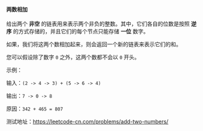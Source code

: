 #### 两数相加

给出两个 **非空** 的链表用来表示两个非负的整数。其中，它们各自的位数是按照 **逆序** 的方式存储的，并且它们的每个节点只能存储 **一位** 数字。

如果，我们将这两个数相加起来，则会返回一个新的链表来表示它们的和。

您可以假设除了数字 `0` 之外，这两个数都不会以 `0` 开头。

示例：

输入：`(2 -> 4 -> 3) + (5 -> 6 -> 4)`

输出：`7 -> 0 -> 8`

原因：`342 + 465 = 807`


测试地址：https://leetcode-cn.com/problems/add-two-numbers/